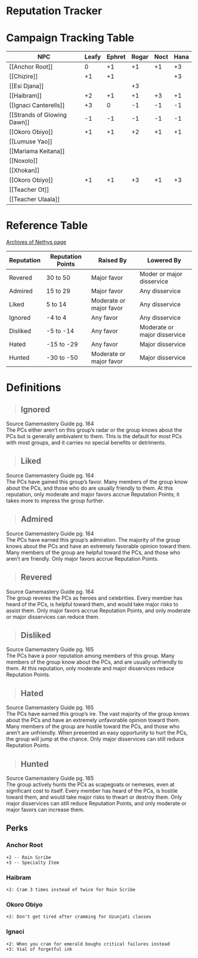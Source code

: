 # Reputation Tracker

# Campaign Tracking Table

| NPC                         | Leafy | Ephret | Rogar | Noct | Hana |
| --------------------------- | ----- | ------ | ----- | ---- | ---- |
| [[Anchor Root]]             | 0     | +1     | +1    | +1   | +3   |
| [[Chizire]]                 | +1    | +1     |       |      | +3   |
| [[Esi Djana]]               |       |        | +3    |      |      |
| [[Haibram]]                 | +2    | +1     | +1    | +3   | +1   |
| [[Ignaci Canterells]]       | +3    |  0     | -1    | -1   | -1   |
| [[Strands of Glowing Dawn]] | -1    | -1     | -1    | -1   | -1   |
| [[Okoro Obiyo]]             | +1    | +1     | +2    | +1   | +1   |
| [[Lumuse Yao]]              |       |        |       |      |      |
| [[Mariama Keitana]]         |       |        |       |      |      |
| [[Noxolo]]                  |       |        |       |      |      |
| [[Xhokan]]                  |       |        |       |      |      |
| [[Okoro Obiyo]]             | +1    | +1     | +3    | +1   | +3   |
| [[Teacher Ot]]              |       |        |       |      |      |
| [[Teacher Ulaala]]          |       |        |       |      |      |

# Reference Table

[Archives of Nethys page](https://2e.aonprd.com/Rules.aspx?ID=1234)

| Reputation | Reputation Points | Raised By               | Lowered By                   |
| ---------- | ----------------- | ----------------------- | ---------------------------- |
| Revered    | 30 to 50          | Major favor             | Moder or major disservice    |
| Admired    | 15 to 29          | Major favor             | Any disservice               |
| Liked      | 5 to 14           | Moderate or major favor | Any disservice               |
| Ignored    | -4 to 4           | Any favor               | Any disservice               |
| Disliked   | -5 to -14         | Any favor               | Moderate or major disservice |
| Hated      | -15 to -29        | Any favor               | Major disservice             |
| Hunted     | -30 to -50        | Moderate or major favor | Major disservice             |

# Definitions

> ## Ignored

Source Gamemastery Guide pg. 164<br>
The PCs either aren’t on this group’s radar or the group knows about the PCs but is generally ambivalent to them. This is the default for most PCs with most groups, and it carries no special benefits or detriments.

> ## Liked

Source Gamemastery Guide pg. 164 <br>
The PCs have gained this group’s favor. Many members of the group know about the PCs, and those who do are usually friendly to them. At this reputation, only moderate and major favors accrue Reputation Points; it takes more to impress the group further.

> ## Admired

Source Gamemastery Guide pg. 164 <br>
The PCs have earned this group’s admiration. The majority of the group knows about the PCs and have an extremely favorable opinion toward them. Many members of the group are helpful toward the PCs, and those who aren’t are friendly. Only major favors accrue Reputation Points.

> ## Revered

Source Gamemastery Guide pg. 164<br>
The group reveres the PCs as heroes and celebrities. Every member has heard of the PCs, is helpful toward them, and would take major risks to assist them. Only major favors accrue Reputation Points, and only moderate or major disservices can reduce them.

> ## Disliked

Source Gamemastery Guide pg. 165<br>
The PCs have a poor reputation among members of this group. Many members of the group know about the PCs, and are usually unfriendly to them. At this reputation, only moderate and major disservices reduce Reputation Points.

> ## Hated

Source Gamemastery Guide pg. 165<br>
The PCs have earned this group’s ire. The vast majority of the group knows about the PCs and have an extremely unfavorable opinion toward them. Many members of the group are hostile toward the PCs, and those who aren’t are unfriendly. When presented an easy opportunity to hurt the PCs, the group will jump at the chance. Only major disservices can still reduce Reputation Points.

> ## Hunted

Source Gamemastery Guide pg. 165<br>
The group actively hunts the PCs as scapegoats or nemeses, even at significant cost to itself. Every member has heard of the PCs, is hostile toward them, and would take major risks to thwart or destroy them. Only major disservices can still reduce Reputation Points, and only moderate or major favors can increase them.


## Perks

### Anchor Root

```
+2 -- Rain Scribe
+3 -- Specialty Item
```

### Haibram

```
+2: Cram 3 times instead of twice for Rain Scribe 
```

### Okoro Obiyo

```
+2: Don't get tired after cramming for Uzunjati classes 
```

### Ignaci
```
+2: When you cram for emerald boughs critical failures instead
+3: Vial of forgetful ink
```
